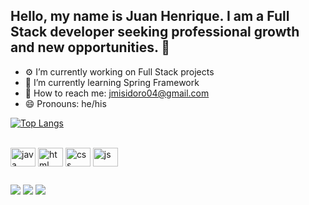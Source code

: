 ## Hello, my name is Juan Henrique. I am a Full Stack developer seeking professional growth and new opportunities. 👋

- ⚙️ I’m currently working on Full Stack projects
- 📕 I’m currently learning Spring Framework
- 📧 How to reach me: jmisidoro04@gmail.com
- 😄 Pronouns: he/his

[![Top Langs](https://github-readme-stats.vercel.app/api/top-langs/?username=JuanHenrique04&layout=donut&exclude_repo=Trabalho-Angular-main&theme=dracula)](https://github.com/JuanHenrique04/github-readme-stats)

<div style="display: inline_block"><br>
  <img align="center" alt="java" height="30" width="40" src="https://cdn.jsdelivr.net/gh/devicons/devicon/icons/java/java-original.svg">
  <img align="center" alt="html" height="30" width="40" src="https://cdn.jsdelivr.net/gh/devicons/devicon/icons/html5/html5-original.svg">
  <img align="center" alt="css" height="30" width="40" src="https://cdn.jsdelivr.net/gh/devicons/devicon/icons/css3/css3-original.svg">
  <img align="center" alt="js" height="30" width="40" src="https://cdn.jsdelivr.net/gh/devicons/devicon/icons/javascript/javascript-plain.svg">
</div>

##

<div> 
  <a href="https://instagram.com/juan_henrique04" target="_blank"><img src="https://img.shields.io/badge/-Instagram-%23E4405F?style=for-the-badge&logo=instagram&logoColor=white" target="_blank"></a>
  <a href="mailto:jmisidoro04@gmail.com"><img src="https://img.shields.io/badge/-Gmail-%23333?style=for-the-badge&logo=gmail&logoColor=white" target="_blank"></a>
  <a href="https://www.linkedin.com/in/juan-henrique-04b072235/" target="_blank"><img src="https://img.shields.io/badge/-LinkedIn-%230077B5?style=for-the-badge&logo=linkedin&logoColor=white" target="_blank"></a>
</div>
